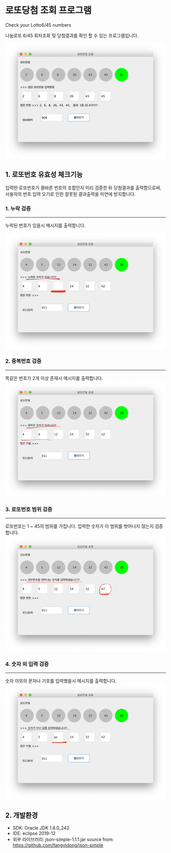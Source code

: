 # 로또당첨 조회 프로그램
Check your Lotto6/45 numbers

나눔로또 6/45 회차조회 및 당첨결과를 확인 할 수 있는 프로그램입니다.

![lotto01](images/lotto01.png)

## 1. 로또번호 유효성 체크기능

입력한 로또번호가 올바른 번호의 조합인지 미리 검증한 뒤 당첨결과를 출력함으로써, 사용자의 번호 입력 오기로 인한 잘못된 결과출력을 미연에 방지합니다.

### 1. 누락 검증
---
누락된 번호가 있을시 메시지를 출력합니다.

![lotto-ommit](images/lotto-ommit.png)

### 2. 중복번호 검증
---
똑같은 번호가 2개 이상 존재시 메시지를 출력합니다.
![lotto-dupli](images/lotto-dupli.png)

### 3. 로또번호 범위 검증
---
로또번호는 1 ~ 45의 범위를 가집니다. 입력한 숫자가 이 범위를 벗어나지 않는지 검증합니다.
![lotto-outofrange](images/lotto-outofrange.png)

### 4. 숫자 외 입력 검증
---
숫자 이외의 문자나 기호를 입력했을시 메시지를 출력합니다.
![lotto-numberformat](images/lotto-numberformat.png)

## 2. 개발환경

+ SDK: Oracle JDK 1.8.0_242
+ IDE: eclipse 2019-12
+ 외부 라이브러리: json-simple-1.1.1.jar source from: https://github.com/fangyidong/json-simple

